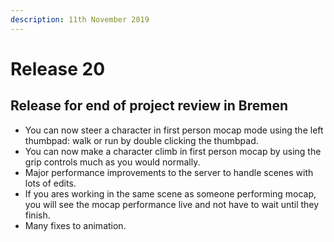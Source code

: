 ```yaml
---
description: 11th November 2019
---
```


# Release 20

## Release for end of project review in Bremen

* You can now steer a character in first person mocap mode using the left thumbpad: walk or run by double clicking the thumbpad.
* You can now make a character climb in first person mocap by using the grip controls much as you would normally.
* Major performance improvements to the server to handle scenes with lots of edits.
* If you ares working in the same scene as someone performing mocap, you will see the mocap performance live and not have to wait until they finish.
* Many fixes to animation.
